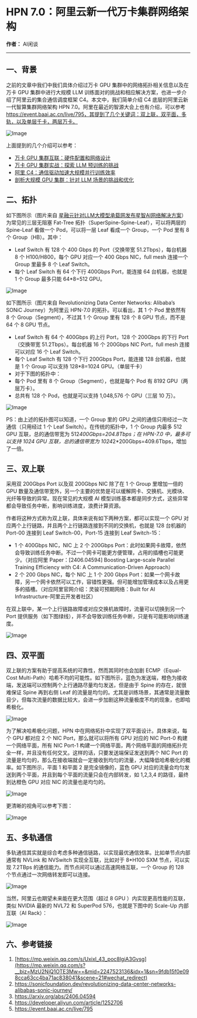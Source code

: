 # HPN 7.0：阿里云新一代万卡集群网络架构

**作者：** AI闲谈

---

## 一、背景

之前的文章中我们中我们具体介绍过万卡 GPU 集群中的网络拓扑相关信息以及在万卡 GPU 集群中进行大规模 LLM 训练面对的挑战和相应解决方案，也进一步介绍了阿里云的集合通信调度框架 C4。本文中，我们简单介绍 C4 底层的阿里云新一代智算集群网络架构 HPN 7.0。阿里在最近的智源大会上也有介绍，可以参考 https://event.baai.ac.cn/live/795，其提到了几个关键词：双上联，双平面，多轨，以及单层千卡，两层万卡。

![Image](images/640_12cd87fd31f1.png)

上面提到的几个介绍可以参考：
- [万卡 GPU 集群互联：硬件配置和网络设计](http://mp.weixin.qq.com/s?__biz=Mzk0ODU3MjcxNA==&mid=2247486775&idx=1&sn=abf7af24181cf5189e113fb161cc8d30&chksm=c364ca72f4134364f4e3fa4a971f767c2b07e6c2cae38c2a4ae28071fd330abaea68c36542c4&scene=21#wechat_redirect)
- [万卡 GPU 集群实战：探索 LLM 预训练的挑战](http://mp.weixin.qq.com/s?__biz=Mzk0ODU3MjcxNA==&mid=2247486852&idx=1&sn=9f9dc1df99ab6aafb28e091f4532b89e&chksm=c364cac1f41343d7b10d9d234d1c7f3371d996afda01cb94d294a38cba4f1a14fe4594992aa2&scene=21#wechat_redirect)
- [阿里 C4：通信驱动加速大规模并行训练效率](http://mp.weixin.qq.com/s?__biz=Mzk0ODU3MjcxNA==&mid=2247487014&idx=1&sn=c49df9bd2de03acfae39bf4dce1c84b6&chksm=c364c963f4134075edee235c744c68c3f411ac7cdd1b9847de9333169292ff375a56c7d8ebd0&scene=21#wechat_redirect)
- [剖析大规模 GPU 集群：针对 LLM 场景的挑战和优化](http://mp.weixin.qq.com/s?__biz=Mzk0ODU3MjcxNA==&mid=2247487054&idx=1&sn=fd540ee08fc40211d51856a146d22ac8&chksm=c364c90bf413401dc34fb9944f511a2960d4c532ea9bd8e4f88c696a5a7a6c58e549c73a8e27&scene=21#wechat_redirect)

## 二、拓扑

如下图所示（图片来自 [星融元针对LLM大模型承载网发布星智AI网络解决方案](https://mp.weixin.qq.com/s?__biz=MzU2NjQ1OTE3Mw==&mid=2247523136&idx=1&sn=9fdb15f0e098cca63cc4ba71ac838041&scene=21#wechat_redirect)）为常见的三层无阻塞 Fat-Tree 拓扑（SuperSpine-Spine-Leaf），可以将两层的 Spine-Leaf 看做一个 Pod，可以将一层 Leaf 看成一个 Group，一个 Pod 里有 8 个 Group（HB）。其中：

- Leaf Switch 有 128 个 400 Gbps 的 Port（交换带宽 51.2Tbps），每台机器 8 个 H100/H800，每个 GPU 对应一个 400 Gbps NIC，full mesh 连接一个 Group 里最多 8 个 Leaf Switch。
- 每个 Leaf Switch 有 64 个下行 400Gbps Port，能连接 64 台机器，也就是 1 个 Group 最多只能 64*8=512 GPU。

![Image](images/640_945a27156d9f.png)

如下图所示（图片来自 Revolutionizing Data Center Networks: Alibaba’s SONiC Journey）为阿里云 HPN-7.0 的拓扑。可以看出，其 1 个 Pod 里依然有 8 个 Group（Segment），不过其 1 个 Group 里有 128 个 8 GPU 节点，而不是 64 个 8 GPU 节点。

- Leaf Switch 有 64 个 400Gbps 的上行 Port，128 个 200Gbps 的下行 Port（交换带宽 51.2Tbps）。每台机器 16 个 200Gbps NIC Port，full mesh 连接可以对应 16 个 Leaf Switch。
- 每个 Leaf Switch 有 128 个下行 200Gbps Port，能连接 128 台机器，也就是 1 个 Group 可以支持 128*8=1024 GPU。（单层千卡）
- 对于下图的拓扑中：
- 每个 Pod 里有 8 个 Group（Segment），也就是每个 Pod 有 8192 GPU（两层万卡）。
- 总共有 128 个 Pod，也就是可以支持 1,048,576 个 GPU（三层 10 万）。

![Image](images/640_6012c479b7dc.png)

PS：由上述的拓扑图可以知道，一个 Group 里的 GPU 之间的通信只用经过一次通信（只用经过 1 个 Leaf Switch）。在传统的拓扑中，1 个 Group 内最多 512 GPU 互联，总的通信带宽为 512*400Gbps=204.8Tbps；在 HPN-7.0 中，最多可以支持 1024 GPU 互联，总的通信带宽为 1024*2*200Gbps=409.6Tbps，增加了一倍。

## 三、双上联

采用双 200Gbps Port 以及双 200Gbps NIC 除了在 1 个 Group 里增加一倍的 GPU 数量及通信带宽外，另一个主要的优势是可以缓解网卡、交换机、光模块、光纤等导致的异常。现在常见的大规模 AI 模型训练基本都是同步方式，这些异常都会导致任务中断，影响训练进度，浪费计算资源。

作者将这种方式称为双上联，具体来说有如下两种方案，都可以实现一个 GPU 对应两个上行链路，并且两个上行链路连接到不同的交换机，也就是 128 台机器的 Port-00 连接到 Leaf Switch-00，Port-15 连接到 Leaf Switch-15：

- 1 个 400Gbps NIC，NIC 上 2 个 200Gbps Port：此时如果网卡故障，依然会导致训练任务中断。不过一个网卡可能更方便管理，占用的插槽也可能更少。（对应阿里 Paper：[2406.04594] Boosting Large-scale Parallel Training Efficiency with C4: A Communication-Driven Approach）
- 2 个 200 Gbps NIC，每个 NIC 上 1 个 200 Gbps Port：如果一个网卡故障，另一个网卡依然可以工作，容错性更强。但可能增加管理成本以及占用更多的插槽。（对应阿里官网介绍：灵骏可预期网络：Built for AI Infrastructure-阿里云开发者社区）

在双上联中，某一个上行链路故障或对应交换机故障时，流量可以切换到另一个 Port 提供服务（如下图绿线），并不会导致训练任务中断，只是有可能影响训练速度。

![Image](images/640_6b430092f385.png)

## 四、双平面

双上联的方案有助于提高系统的可靠性，然而其同时也会加剧 ECMP（Equal-Cost Multi-Path）哈希不均的可能性。如下图所示，蓝色为发送端，橙色为接收端，发送端可以控制两个上行通路尽量均匀发送，但是由于 Spine 的存在，就很难保证 Spine 再到右侧 Leaf 的流量是均匀的。尤其是训练场景，其通常是流量数目少，但每次流量的数据比较大，会进一步加剧这种流量极度不均的现象，也即哈希极化。

![Image](images/640_3495bc2e83d5.png)

为了解决哈希极化问题，HPN 中在网络拓扑中实现了双平面设计。具体来说，每个 GPU 都对应 2 个 NIC Port，那么就可以将所有 GPU 对应的 NIC Port-0 构建一个网络平面，所有 NIC Port-1 构建一个网络平面，两个网络平面的网络拓扑完全一样，并且没有任何交叉。这样的话，只要发送端保证发送到两个 NIC Port 的流量是均匀的，那么在接收端就会一定接收到均匀的流量，大幅降低哈希极化的概率。如下图所示，平面 1 和平面 2 是完全镜像的，蓝色 GPU 对应的流量会均匀发送到两个平面，并且到每个平面的流量只会在内部转发，如 1,2,3,4 的路径，最终到达橙色 GPU 对应 NIC 的流量也是均匀的。

![Image](images/640_7b31d121c0b6.png)

更清晰的视角可以参考下图：

![Image](images/640_1ade1c262182.png)

## 五、多轨通信

多轨通信其实就是综合考虑多种通信链路，以实现最优通信效率。比如单节点内部通常有 NVLink 和 NVSwitch 实现全互联，比如对于 8*H100 SXM 节点，可以实现 7.2TBps 的通信能力。而节点间可以通过高速网络互联，一个 Group 的 128 个节点通过一次网络转发即可以连接。

![Image](images/640_89c56c5465cf.png)

当然，阿里云也期望未来能在更大范围（超过 8 GPU ）内实现更高性能的互联，类似 NVIDIA 最新的 NVL72 和 SuperPod 576，也就是下图中的 Scale-Up 内部互联（AI Rack）：

![Image](images/640_4c1511d89e0c.png)

## 六、参考链接

1. [https://mp.weixin.qq.com/s/Uxixl_43_poc8lgiA3Gvsg](https://mp.weixin.qq.com/s?__biz=MzU2NjQ1OTE3Mw==&mid=2247523136&idx=1&sn=9fdb15f0e098cca63cc4ba71ac838041&scene=21#wechat_redirect)
2. https://sonicfoundation.dev/revolutionizing-data-center-networks-alibabas-sonic-journey/
3. https://arxiv.org/abs/2406.04594
4. https://developer.aliyun.com/article/1252706
5. https://event.baai.ac.cn/live/795

